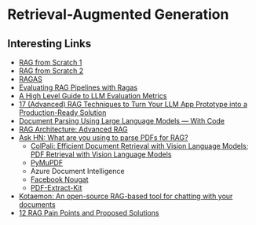 # Retrieval-Augmented Generation

## Interesting Links

- [RAG from Scratch 1](https://github.com/langchain-ai/rag-from-scratch)
- [RAG from Scratch 2](https://towardsdatascience.com/local-rag-from-scratch-3afc6d3dea08)
- [RAGAS](https://medium.aiplanet.com/evaluate-rag-pipeline-using-ragas-fbdd8dd466c1)
- [Evaluating RAG Pipelines with Ragas](https://medium.com/towards-data-science/evaluating-rag-pipelines-with-ragas-5ff28aa27984)
- [A High Level Guide to LLM Evaluation Metrics](https://towardsdatascience.com/a-high-level-guide-to-llm-evaluation-metrics-fbecd08f725c)
- [17 (Advanced) RAG Techniques to Turn Your LLM App Prototype into a Production-Ready Solution](https://towardsdatascience.com/17-advanced-rag-techniques-to-turn-your-rag-app-prototype-into-a-production-ready-solution-5a048e36cdc8)
- [Document Parsing Using Large Language Models — With Code](https://towardsdatascience.com/document-parsing-using-large-language-models-with-code-9229fda09cdf)
- [RAG Architecture: Advanced RAG](https://medium.com/towards-artificial-intelligence/rag-architecture-advanced-rag-3fea83e0d189)
- [Ask HN: What are you using to parse PDFs for RAG?](https://news.ycombinator.com/item?id=41072632)
  - [ColPali: Efficient Document Retrieval with Vision Language Models](https://arxiv.org/abs/2407.01449); [PDF Retrieval with Vision Language Models](https://blog.vespa.ai/retrieval-with-vision-language-models-colpali/)
  - [PyMuPDF](https://medium.com/@pymupdf/rag-llm-and-pdf-conversion-to-markdown-text-with-pymupdf-03af00259b5d)
  - Azure Document Intelligence
  - [Facebook Nougat](https://facebookresearch.github.io/nougat/)
  - [PDF-Extract-Kit](https://github.com/opendatalab/PDF-Extract-Kit)
- [Kotaemon: An open-source RAG-based tool for chatting with your documents](https://cinnamon.github.io/kotaemon/)
- [12 RAG Pain Points and Proposed Solutions](https://medium.com/towards-data-science/12-rag-pain-points-and-proposed-solutions-43709939a28c#31f8)